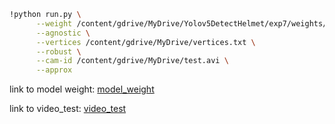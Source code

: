 ```bash
!python run.py \
      --weight /content/gdrive/MyDrive/Yolov5DetectHelmet/exp7/weights/best.pt \
      --agnostic \
      --vertices /content/gdrive/MyDrive/vertices.txt \
      --robust \
      --cam-id /content/gdrive/MyDrive/test.avi \
      --approx
```


link to model weight:
[model_weight](https://drive.google.com/drive/folders/1-WhlusIw4caB5QcmzAQJwB5vakEpZMxe)


link to video_test:
[video_test](https://drive.google.com/file/d/1-C_LRAiwWv98M3uHFTMVeM0lVEOVY0ia/view?usp=share_link)
